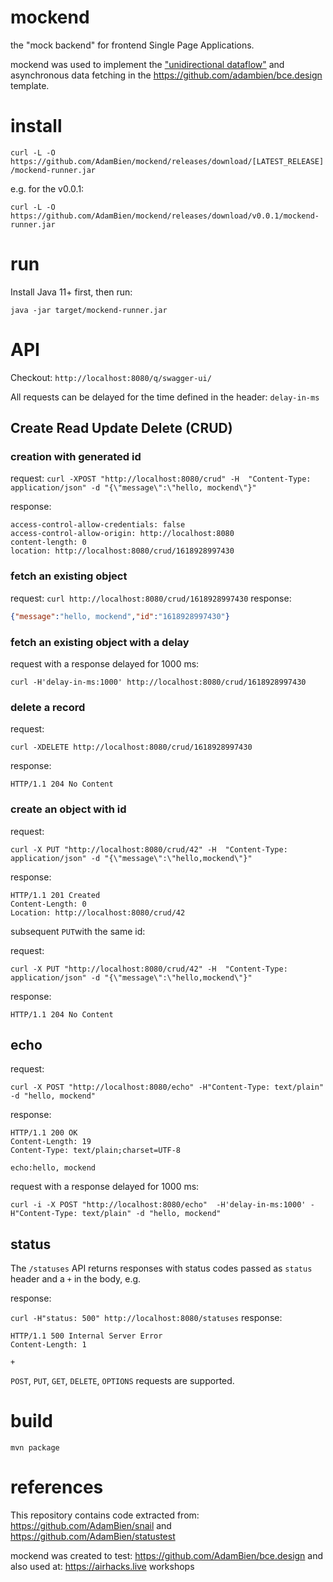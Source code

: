 # mockend

the "mock backend" for frontend Single Page Applications. 

mockend was used to implement the ["unidirectional dataflow"](https://adambien.blog/roller/abien/entry/unidirectional_data_flow_example_with) and asynchronous data fetching in the https://github.com/adambien/bce.design template.

# install

`curl -L -O https://github.com/AdamBien/mockend/releases/download/[LATEST_RELEASE]/mockend-runner.jar`

e.g. for the v0.0.1:

`curl -L -O https://github.com/AdamBien/mockend/releases/download/v0.0.1/mockend-runner.jar`

# run

Install Java 11+ first, then run:

`java -jar target/mockend-runner.jar`

# API

Checkout: `http://localhost:8080/q/swagger-ui/`

All requests can be delayed for the time defined in the header: `delay-in-ms`

## Create Read Update Delete (CRUD)

### creation with generated id
request: `curl -XPOST "http://localhost:8080/crud" -H  "Content-Type: application/json" -d "{\"message\":\"hello, mockend\"}"`

response: 
```
access-control-allow-credentials: false 
access-control-allow-origin: http://localhost:8080 
content-length: 0 
location: http://localhost:8080/crud/1618928997430
```

### fetch an existing object

request: `curl http://localhost:8080/crud/1618928997430`
response: 
```json
{"message":"hello, mockend","id":"1618928997430"}
```

### fetch an existing object with a delay

request with a response delayed for 1000 ms:

`curl -H'delay-in-ms:1000' http://localhost:8080/crud/1618928997430`

### delete a record

request:

`curl -XDELETE http://localhost:8080/crud/1618928997430`

response:

`HTTP/1.1 204 No Content`

### create an object with id

request:

`curl -X PUT "http://localhost:8080/crud/42" -H  "Content-Type: application/json" -d "{\"message\":\"hello,mockend\"}"`

response: 

```
HTTP/1.1 201 Created
Content-Length: 0
Location: http://localhost:8080/crud/42
```

subsequent `PUT`with the same id:

request:

`curl -X PUT "http://localhost:8080/crud/42" -H  "Content-Type: application/json" -d "{\"message\":\"hello,mockend\"}"`

response:

`HTTP/1.1 204 No Content`

## echo

request:

`curl -X POST "http://localhost:8080/echo" -H"Content-Type: text/plain" -d "hello, mockend"`

response:

```
HTTP/1.1 200 OK
Content-Length: 19
Content-Type: text/plain;charset=UTF-8

echo:hello, mockend
```

request with a response delayed for 1000 ms:

`curl -i -X POST "http://localhost:8080/echo"  -H'delay-in-ms:1000' -H"Content-Type: text/plain" -d "hello, mockend"`

## status

The `/statuses` API returns responses with status codes passed as `status` header and a `+` in the body, e.g.

response:

`curl -H"status: 500" http://localhost:8080/statuses`
response:

```
HTTP/1.1 500 Internal Server Error
Content-Length: 1

+
```

`POST`, `PUT`, `GET`, `DELETE`, `OPTIONS` requests are supported.

# build

`mvn package`

# references

This repository contains code extracted from: https://github.com/AdamBien/snail and https://github.com/AdamBien/statustest

mockend was created to test: https://github.com/AdamBien/bce.design and also used at: https://airhacks.live workshops